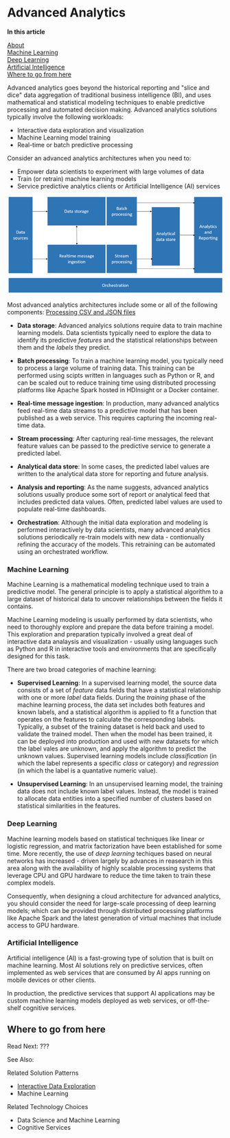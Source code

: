 # Advanced Analytics

**In this article**

[About]()  
[Machine Learning](#machinelearning)  
[Deep Learning](#deeplearning)  
[Artificial Intelligence](ai)  
[Where to go from here](#wheretogo)  

<a name="about"></a>
Advanced analytics goes beyond the historical reporting and "slice and dice" data aggregation of traditional business intelligence (BI), and uses mathematical and statistical modeling techniques to enable predictive processing and automated decision making.
Advanced analytics solutions typically involve the following workloads:
* Interactive data exploration and visualization
* Machine Learning model training
* Real-time or batch predictive processing

Consider an advanced analytics architectures when you need to:

* Empower data scientists to experiment with large volumes of data
* Train (or retrain) machine learning models
* Service predictive analytics clients or Artificial Intelligence (AI) services

![Overall data pipeline diagram](../images/overall-data-pipeline.png)

Most advanced analytics architectures include some or all of the following components:
 [Processing CSV and JSON files](../solution-patterns/processing-csv-and-json-files.md)
* **Data storage**: Advanced analyics solutions require data to train machine learning models. Data scientists typically need to explore the data to identify its predictive *features* and the statistical relationships between them and the *labels* they predict.

* **Batch processing**: To train a machine learning model, you typically need to process a large volume of training data. This training can be performed using scipts written in languages such as Python or R, and can be scaled out to reduce training time using distributed processing platforms like Apache Spark hosted in HDInsight or a Docker container.

* **Real-time message ingestion**: In production, many advanced analytics feed real-time data streams to a predictive model that has been published as a web service. This requires capturing the incoming real-time data.

* **Stream processing**: After capturing real-time messages, the relevant feature values can be passed to the predictive service to generate a predicted label.

* **Analytical data store**: In some cases, the predicted label values are written to the analytical data store for reporting and future analysis.

* **Analysis and reporting**: As the name suggests, advanced analytics solutions usually produce some sort of report or analytical feed that includes predicted data values. Often, predicted label values are used to populate real-time dashboards.

* **Orchestration**: Although the initial data exploration and modeling is performed interactively by data scientists, many advanced analytics solutions periodically re-train models with new data - contionually refining the accuracy of the models. This retraining can be automated using an orchestrated workflow.

### <a name="machinelearning"></a> Machine Learning
Machine Learning is a mathematical modeling technique used to train a predictive model. The general principle is to apply a statistical algorithm to a large dataset of historical data to uncover relationships between the fields it contains.

Machine Learning modeling is usually performed by data scientists, who need to thoroughly explore and prepare the data before training a model. This exploration and preparation typically involved a great deal of interactive data analaysis and visualization - usually using languages such as Python and R in interactive tools and environments that are specifically designed for this task.

There are two broad categories of machine learning:
* **Supervised Learning**: In a supervised learning model, the source data consists of a set of *feature* data fields that have a statistical relationship with one or more *label* data fields. During the *training* phase of the machine learning process, the data set includes both features and known labels, and a statistical algorithm is applied to fit a function that operates on the features to calculate the corresponding labels. Typically, a subset of the training dataset is held back and used to validate the trained model. Then when the model has been trained, it can be deployed into production and used with new datasets for which the label vales are unknown, and apply the algorithm to predict the unknown values. Supervised learning models include *classification* (in which the label represents a specific *class* or category) and *regression* (in which the label is a quantative numeric value).

* **Unsupervised Learning**: In an unsupervised learning model, the training data does not include known label values. Instead, the model is trained to allocate data entities into a specified number of clusters based on statistical similarities in the features.

### <a name="deeplearning"></a> Deep Learning

Machine learning models based on statistical techniques like linear or logistic regression, and matrix factorization have been established for some time. More recently, the use of *deep learning* techiques based on neural networks has increased - driven largely by advances in reasearch in this area along with the availability of highly scalable processing systems that leverage CPU and GPU hardware to reduce the time taken to train these complex models.

Consequently, when designing a cloud architecture for advanced analytics, you should consider the need for large-scale processing of deep learning models; which can be provided through distributed processing platforms like Apache Spark and the latest generation of virtual machines that include access to GPU hardware. 

### <a name="ai"></a> Artificial Intelligence

Artificial intelligence (AI) is a fast-growing type of solution that is built on machine learning. Most AI solutions rely on predictive services, often implemented as web services that are consumed by AI apps running on mobile devices or other clients.

In production, the predictive services that support AI applications may be custom machine learning models deployed as web services, or off-the-shelf cognitive services.

## <a name="wheretogo"></a>Where to go from here

Read Next: ???

See Also:

Related Solution Patterns
- [Interactive Data Exploration](../solution-patterns/interactive-data-exploration.md)
- Machine Learning

Related Technology Choices
- Data Science and Machine Learning
- Cognitive Services

